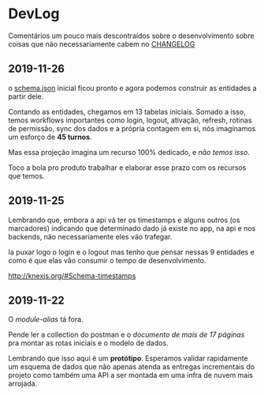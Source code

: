 # DevLog

Comentários um pouco mais descontraídos sobre o desenvolvimento sobre coisas que
não necessariamente cabem no [CHANGELOG](./CHANGELOG.md)

## 2019-11-26

o [schema.json](./schema.json) inicial ficou pronto e agora podemos construir as
entidades a partir dele.

Contando as entidades, chegamos em 13 tabelas iniciais. Somado a isso, temos
workflows importantes como login, logout, ativação, refresh, rotinas de
permissão, sync dos dados e a própria contagem em si, nós imaginamos um esforço
de **45 turnos**.

Mas essa projeção imagina um recurso 100% dedicado, e _não temos isso_.

Toco a bola pro produto trabalhar e elaborar esse prazo com os recursos que
temos.

## 2019-11-25

Lembrando que, embora a api vá ter os timestamps e alguns outros (os marcadores)
indicando que determinado dado já existe no app, na api e nos backends, não
necessariamente eles vão trafegar.

Ia puxar logo o login e o logout mas tenho que pensar nessas 9 entidades e como
é que elas vão consumir o tempo de desenvolvimento.

<http://knexjs.org/#Schema-timestamps>

## 2019-11-22

O _module-alias_ tá fora.

Pende ler a collection do postman e o _documento de mais de 17 páginas_ pra
montar as rotas iniciais e o modelo de dados.

Lembrando que isso aqui é um **protótipo**. Esperamos validar rapidamente um
esquema de dados que não apenas atenda as entregas incrementais do projeto como
também uma API a ser montada em uma infra de nuvem mais arrojada.

